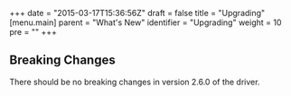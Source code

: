 +++
date = "2015-03-17T15:36:56Z"
draft = false
title = "Upgrading"
[menu.main]
  parent = "What's New"
  identifier = "Upgrading"
  weight = 10
  pre = "<i class='fa'></i>"
+++

## Breaking Changes

There should be no breaking changes in version 2.6.0 of the driver.